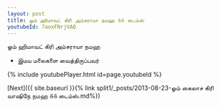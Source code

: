```yaml
---
layout: post
title: ஓம் ஹிமாவட் கிரி அம்சராயா நமஹ ௧௧ டைம்ஸ்
youtubeId: 7aoxFNrjVAQ
---
```

 
 
 ஓம் ஹிமாவட் கிரி அம்சராயா நமஹ  
 
 -  இமய மலைகளை வைத்திருப்பவர் 
 
  
 
  
 
 
 
 
 
 


{% include youtubePlayer.html id=page.youtubeId %}
 
[Next]({{ site.baseurl }}{% link  split1/_posts/2013-08-23-ஓம் கைலாச கிரி வாஷிநே நமஹ ௧௧ டைம்ஸ்.md%})
 

